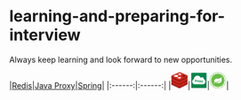 # learning-and-preparing-for-interview
Always keep learning and look forward to new opportunities.

|[Redis](./redis.md)|[Java Proxy](./java_proxy_and_cglib.md)|[Spring](./spring.md)|
|:------:|:------:|
|<img height="30" width="30" src="./imgs/redis/redis-small.png" />|<img height="30" width="30" src="./imgs/javaProxy/small-proxy.png" />|<img height="30" width="30" src="./imgs/spring/icon-spring-framework.svg" />|
